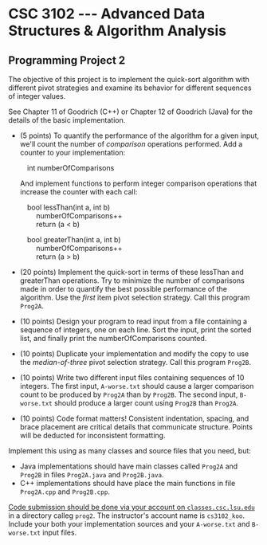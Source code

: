 # CSC 3102 --- Advanced Data Structures & Algorithm Analysis

## Programming Project 2

The objective of this project is to implement the quick-sort algorithm with different pivot strategies and examine its behavior for different sequences of integer values.

See Chapter 11 of Goodrich (C++) or Chapter 12 of Goodrich (Java) for the details of the basic implementation.

- (5 points) To quantify the performance of the algorithm for a given input, we'll count the number of *comparison* operations performed. Add a counter to your implementation:

	&emsp;int numberOfComparisons

	And implement functions to perform integer comparison operations that increase the counter with each call:

	&emsp;bool lessThan(int a, int b)  
	&emsp;&emsp; numberOfComparisons++  
	&emsp;&emsp; return (a < b)

	&emsp;bool greaterThan(int a, int b)  
	&emsp;&emsp; numberOfComparisons++  
	&emsp;&emsp; return (a > b)

- (20 points) Implement the quick-sort in terms of these lessThan and greaterThan operations. Try to minimize the number of comparisons made in order to quantify the best possible performance of the algorithm. Use the *first* item pivot selection strategy. Call this program `Prog2A`.

- (10 points) Design your program to read input from a file containing a sequence of integers, one on each line. Sort the input, print the sorted list, and finally print the numberOfComparisons counted.

- (10 points) Duplicate your implementation and modify the copy to use the *median-of-three* pivot selection strategy. Call this program `Prog2B`.

- (10 points) Write two different input files containing sequences of 10 integers. The first input, `A-worse.txt` should cause a larger comparison count to be produced by `Prog2A` than by `Prog2B`. The second input, `B-worse.txt` should produce a larger count using `Prog2B` than `Prog2A`.

- (10 points) Code format matters! Consistent indentation, spacing, and brace placement are critical details that communicate structure. Points will be deducted for inconsistent formatting.

Implement this using as many classes and source files that you need, but:

- Java implementations should have main classes called `Prog2A` and `Prog2B` in files `Prog2A.java` and `Prog2B.java`.
- C++ implementations should have place the main functions in file `Prog2A.cpp` and `Prog2B.cpp`.

[Code submission should be done via your account on `classes.csc.lsu.edu`](classes.html) in a directory calleg `prog2`. The instructor's account name is `cs3102_koo`.
Include your both your implementation sources and your `A-worse.txt` and `B-worse.txt` input files.

